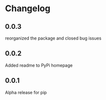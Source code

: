 # Changelog

## 0.0.3

reorganized the package and closed bug issues

## 0.0.2

Added readme to PyPi homepage

## 0.0.1

Alpha release for pip
